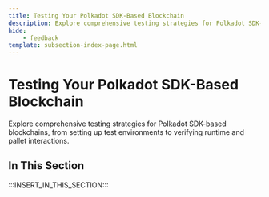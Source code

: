 ```yaml
---
title: Testing Your Polkadot SDK-Based Blockchain
description: Explore comprehensive testing strategies for Polkadot SDK-based blockchains, from setting up test environments to verifying runtime and pallet interactions.
hide: 
    - feedback
template: subsection-index-page.html
---
```


# Testing Your Polkadot SDK-Based Blockchain

Explore comprehensive testing strategies for Polkadot SDK-based blockchains, from setting up test environments to verifying runtime and pallet interactions.

## In This Section

:::INSERT_IN_THIS_SECTION:::